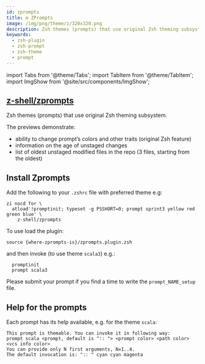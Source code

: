 ```yaml
---
id: zprompts
title: ⚙️ ZPrompts
image: /img/png/theme/z/320x320.png
description: Zsh themes (prompts) that use original Zsh theming subsystem.
keywords:
  - zsh-plugin
  - zsh-prompt
  - zsh-theme
  - prompt
---
```


<!-- @format -->

import Tabs from '@theme/Tabs';
import TabItem from '@theme/TabItem';
import ImgShow from '@site/src/components/ImgShow';

## <i class="fa-brands fa-github"></i> [z-shell/zprompts][]

Zsh themes (prompts) that use original Zsh theming subsystem.

The previews demonstrate:

- ability to change prompt’s colors and other traits (original Zsh feature)
- information on the age of unstaged changes
- list of oldest unstaged modified files in the repo (3 files, starting from the oldest)

<ImgShow
  img="/img/cast/gif/zsh/zprompts.gif"
  alt="Zprompts Preview"
/>

<ImgShow
  img="/img/cast/gif/zsh/zprompts_theming.gif"
  alt="Zprompts Theming Preview"
/>

## Install Zprompts

<Tabs>
  <TabItem value="zi" label="Zi" default>

Add the following to your `.zshrc` file with preferred theme e.g:

```shell {2} showLineNumbers
zi nocd for \
  atload'!promptinit; typeset -g PSSHORT=0; prompt sprint3 yellow red green blue' \
    z-shell/zprompts
```

  </TabItem>
  <TabItem value="standalone" label="Standalone">

To use load the plugin:

```shell
source {where-zprompts-is}/zprompts.plugin.zsh
```

and then invoke (to use theme `scala3`) e.g.:

```shell showLineNumbers
  promptinit
  prompt scala3
```

  </TabItem>
</Tabs>

Please submit your prompt if you find a time to write the `prompt_NAME_setup` file.

## Help for the prompts

Each prompt has its help available, e.g. for the theme `scala`:

```shell title="prompt -h scala"
This prompt is themable. You can invoke it in following way:
prompt scala <prompt, default is ":: "> <prompt color> <path color> <vcs info color>
You can provide only N first arguments, N=1..4.
The default invocation is: ":: " cyan cyan magenta
```

<!-- end-of-file -->
<!-- links -->
<!-- external -->

[z-shell/zprompts]: https://github.com/z-shell/zprompts
